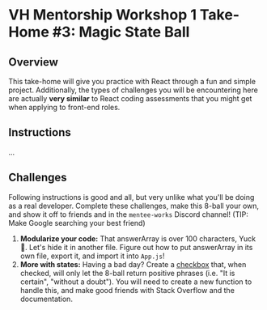 # VH Mentorship Workshop 1 Take-Home #3: Magic State Ball

## Overview

This take-home will give you practice with React through a fun and simple project. Additionally, the types of challenges you will be encountering here are actually **very similar** to React coding assessments that you might get when applying to front-end roles.

## Instructions

...

## Challenges
Following instructions is good and all, but very unlike what you'll be doing as a real developer. Complete these challenges, make this 8-ball your own, and show it off to friends and in the `mentee-works` Discord channel! (TIP: Make Google searching your best friend)

1. **Modularize your code:** That answerArray is over 100 characters, Yuck 🤢. Let's hide it in another file. Figure out how to put answerArray in its own file, export it, and import it into `App.js`!
2. **More with states:** Having a bad day? Create a [checkbox](https://developer.mozilla.org/en-US/docs/Web/HTML/Element/input/checkbox) that, when checked, will only let the 8-ball return positive phrases (i.e. "It is certain", "without a doubt"). You will need to create a new function to handle this, and make good friends with Stack Overflow and the documentation.
